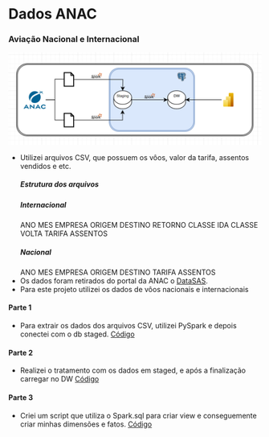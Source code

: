 # Dados ANAC

### Aviação Nacional e Internacional

![Pipeline](./images/pipeline.png)

- Utilizei arquivos CSV, que possuem os vôos, valor da tarifa, assentos vendidos e etc.
  ##### Estrutura dos arquivos
  ##### Internacional
  ANO
  MES
  EMPRESA
  ORIGEM
  DESTINO
  RETORNO
  CLASSE IDA
  CLASSE VOLTA
  TARIFA
  ASSENTOS
  ##### Nacional
  ANO
  MES
  EMPRESA
  ORIGEM
  DESTINO
  TARIFA
  ASSENTOS
  <br>
- Os dados foram retirados do portal da ANAC o [DataSAS](https://sas.anac.gov.br/sas/downloads/view/frmDownload.aspx?tema=17).
- Para este projeto utilizei os dados de vôos nacionais e internacionais

#### Parte 1

- Para extrair os dados dos arquivos CSV, utilizei PySpark e depois conectei com o db staged. [Código](./scripts/loadStaged.py)

#### Parte 2

- Realizei o tratamento com os dados em staged, e após a finalização carregar no DW [Código](./scripts/transform.py)

#### Parte 3

- Criei um script que utiliza o Spark.sql para criar view e conseguemente criar minhas dimensões e fatos. [Código](./scripts/catalogar.py)
